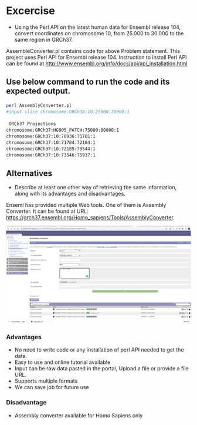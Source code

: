 

# Excercise
- Using the Perl API on the latest human data for Ensembl release 104, convert coordinates on chromosome 10, from 25.000 to 30.000 to the same region in GRCh37.



AssembleConverter.pl contains code for above Problem statement. 
This project uses Perl API for Ensembl release 104. 
Instruction to install Perl API can be found at http://www.ensembl.org/info/docs/api/api_installation.html

## Use below command to run the code and its expected output. 

```sh
perl AssemblyConverter.pl
#input slice chromosome:GRCh38:10:25000:30000:1

 GRCh37 Projections 
chromosome:GRCh37:HG905_PATCH:75000:80000:1
chromosome:GRCh37:10:70936:71781:1
chromosome:GRCh37:10:71784:72184:1
chromosome:GRCh37:10:72185:73544:1
chromosome:GRCh37:10:73546:75937:1
```




## Alternatives
- Describe at least one other way of retrieving the same information, along with its advantages and disadvantages.

Enseml has provided multiple Web tools. One of them is Assembly Converter. It can be found at URL: https://grch37.ensembl.org/Homo_sapiens/Tools/AssemblyConverter

![ensemble assebly converter](ensemble.png)

### Advantages
- No need to write code or any installation of perl API needed to get the data. 
- Easy to use and online tutorial available
- Input can be raw data pasted in the portal, Upload a file or provide a file URL. 
- Supports multiple formats
- We can save job for future use

### Disadvantage
- Assembly converter available for Homo Sapiens only
 
